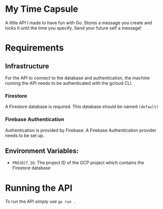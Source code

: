 # My Time Capsule
 A little API I made to have fun with Go. Stores a message you create and locks it until the time you specify. Send your future self a message!
# Requirements

## Infrastructure

For the API to connect to the database and authentication, the machine running the API needs to be authenticated with the gcloud CLI.

### Firestore
A Firestore database is required. This database should be named `(default)`

### Firebase Authentication
Authentication is provided by Firebase. A Firebase Authentication provider needs to be set up.

## Environment Variables:
 - `PROJECT_ID`: The project ID of the GCP project which contains the Firestore database


# Running the API

To run the API simply use `go run .`
